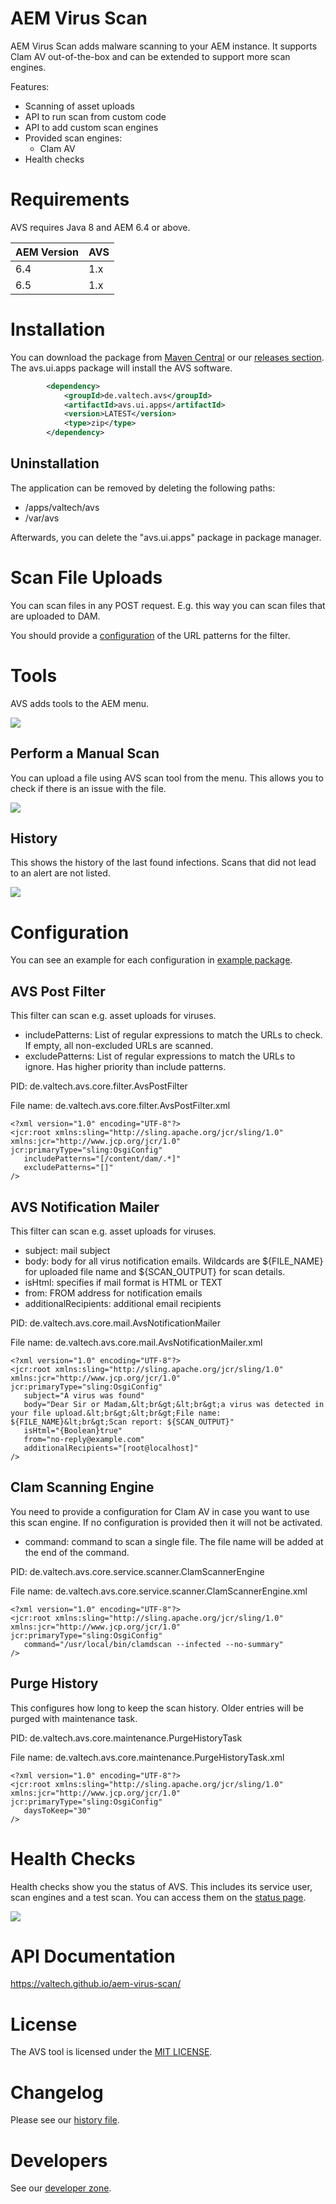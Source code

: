 # AEM Virus Scan

AEM Virus Scan adds malware scanning to your AEM instance. It supports Clam AV out-of-the-box and can be extended to support more scan engines.

Features:

* Scanning of asset uploads
* API to run scan from custom code
* API to add custom scan engines
* Provided scan engines:
    * Clam AV
* Health checks

<a name="requirements"></a>

# Requirements

AVS requires Java 8 and AEM 6.4 or above.

| AEM Version   | AVS       |
| ------------- | --------- |
| 6.4           | 1.x       |
| 6.5           | 1.x       |

<a name="installation"></a>

# Installation

You can download the package from [Maven Central](http://repo1.maven.org/maven2/de/valtech/avs/avs.ui.apps/) or our [releases section](https://github.com/valtech/aem-virus-scan/releases). The avs.ui.apps package will install the AVS software.

```xml
        <dependency>
            <groupId>de.valtech.avs</groupId>
            <artifactId>avs.ui.apps</artifactId>
            <version>LATEST</version>
            <type>zip</type>
        </dependency>
```


## Uninstallation

The application can be removed by deleting the following paths:
* /apps/valtech/avs
* /var/avs

Afterwards, you can delete the "avs.ui.apps" package in package manager.

# Scan File Uploads

You can scan files in any POST request. E.g. this way you can scan files that are uploaded to DAM.

You should provide a [configuration](#conf_filter) of the URL patterns for the filter.

# Tools

AVS adds tools to the AEM menu.

<img src="docs/images/tools.png">


## Perform a Manual Scan

You can upload a file using AVS scan tool from the menu. This allows you to check if there is an issue with the file.

<img src="docs/images/manualScan.png">


## History

This shows the history of the last found infections. Scans that did not lead to an alert are not listed.

<img src="docs/images/history.png">

# Configuration

You can see an example for each configuration in [example package](/examples/src/main/content/jcr_root/apps/valtech/avs-examples/config).

<a name="conf_filter"></a>

## AVS Post Filter

This filter can scan e.g. asset uploads for viruses.

* includePatterns: List of regular expressions to match the URLs to check. If empty, all non-excluded URLs are scanned.
* excludePatterns: List of regular expressions to match the URLs to ignore. Has higher priority than include patterns.

PID: de.valtech.avs.core.filter.AvsPostFilter

File name: de.valtech.avs.core.filter.AvsPostFilter.xml

```
<?xml version="1.0" encoding="UTF-8"?>
<jcr:root xmlns:sling="http://sling.apache.org/jcr/sling/1.0" xmlns:jcr="http://www.jcp.org/jcr/1.0" jcr:primaryType="sling:OsgiConfig"
   includePatterns="[/content/dam/.*]"
   excludePatterns="[]"
/>
```

<a name="conf_mail"></a>

## AVS Notification Mailer

This filter can scan e.g. asset uploads for viruses.

* subject: mail subject
* body: body for all virus notification emails. Wildcards are ${FILE_NAME} for uploaded file name and ${SCAN_OUTPUT} for scan details.
* isHtml: specifies if mail format is HTML or TEXT
* from: FROM address for notification emails
* additionalRecipients: additional email recipients

PID: de.valtech.avs.core.mail.AvsNotificationMailer

File name: de.valtech.avs.core.mail.AvsNotificationMailer.xml

```
<?xml version="1.0" encoding="UTF-8"?>
<jcr:root xmlns:sling="http://sling.apache.org/jcr/sling/1.0" xmlns:jcr="http://www.jcp.org/jcr/1.0" jcr:primaryType="sling:OsgiConfig"
   subject="A virus was found"
   body="Dear Sir or Madam,&lt;br&gt;&lt;br&gt;a virus was detected in your file upload.&lt;br&gt;&lt;br&gt;File name: ${FILE_NAME}&lt;br&gt;Scan report: ${SCAN_OUTPUT}"
   isHtml="{Boolean}true"
   from="no-reply@example.com"
   additionalRecipients="[root@localhost]"
/>
```

<a name="conf_clam"></a>

## Clam Scanning Engine

You need to provide a configuration for Clam AV in case you want to use this scan engine. If no configuration is provided then it will not be activated.

* command: command to scan a single file. The file name will be added at the end of the command.

PID: de.valtech.avs.core.service.scanner.ClamScannerEngine

File name: de.valtech.avs.core.service.scanner.ClamScannerEngine.xml

```
<?xml version="1.0" encoding="UTF-8"?>
<jcr:root xmlns:sling="http://sling.apache.org/jcr/sling/1.0" xmlns:jcr="http://www.jcp.org/jcr/1.0" jcr:primaryType="sling:OsgiConfig"
   command="/usr/local/bin/clamdscan --infected --no-summary"
/>
```

<a name="conf_history"></a>

## Purge History

This configures how long to keep the scan history. Older entries will be purged with maintenance task.

PID: de.valtech.avs.core.maintenance.PurgeHistoryTask

File name: de.valtech.avs.core.maintenance.PurgeHistoryTask.xml

```
<?xml version="1.0" encoding="UTF-8"?>
<jcr:root xmlns:sling="http://sling.apache.org/jcr/sling/1.0" xmlns:jcr="http://www.jcp.org/jcr/1.0" jcr:primaryType="sling:OsgiConfig"
   daysToKeep="30"
/>
```

# Health Checks

Health checks show you the status of AVS. This includes its service user, scan engines and a test scan.
You can access them on the [status page](http://localhost:4502/libs/granite/operations/content/healthreports/healthreportlist.html/system/sling/monitoring/mbeans/org/apache/sling/healthcheck/HealthCheck/avsHealthCheckmBean).

<img src="docs/images/healthcheck.png">

<a name="api"></a>

# API Documentation

https://valtech.github.io/aem-virus-scan/

<a name="license"></a>

# License

The AVS tool is licensed under the [MIT LICENSE](LICENSE).

<a name="changelog"></a>

# Changelog

Please see our [history file](HISTORY).

<a name="developers"></a>

# Developers

See our [developer zone](docs/developers.md).
